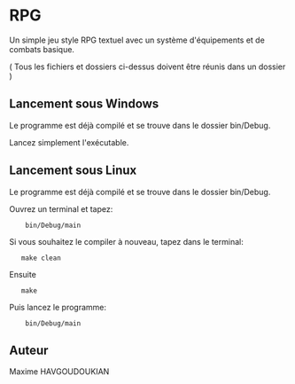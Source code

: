 # RPG

 Un simple jeu style RPG textuel avec un système d'équipements et de combats basique.
  
 ( Tous les fichiers et dossiers ci-dessus doivent être réunis dans un dossier )

## Lancement sous Windows
  
  Le programme est déjà compilé et se trouve dans le dossier bin/Debug.
  
  Lancez simplement l'exécutable.
  
## Lancement sous Linux
  
  Le programme est déjà compilé et se trouve dans le dossier bin/Debug.
  
  Ouvrez un terminal et tapez:
        
        bin/Debug/main 
  Si vous souhaitez le compiler à nouveau, tapez dans le terminal:
       
       make clean
  Ensuite
  
       make
  Puis lancez le programme:      
        
        bin/Debug/main
        
     
## Auteur
  Maxime HAVGOUDOUKIAN
